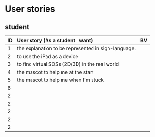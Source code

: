 # User stories

## student

| ID   | User story (As a student I want)                    | BV   |
| :--- | :-------------------------------------------------- | :--- |
| 1    | the explanation to be represented in sign-language. |      |
| 2    | to use the iPad as a device                         |      |
| 3    | to find virtual SOSs (2D/3D) in the real world      |      |
| 4    | the mascot to help me at the start                  |      |
| 5    | the mascot to help me when I'm stuck                |      |
| 6    |                                                     |      |
| 2    |                                                     |      |
| 2    |                                                     |      |
| 2    |                                                     |      |
| 2    |                                                     |      |
| 2    |                                                     |      |
